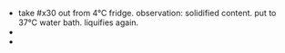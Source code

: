 - take #x30 out from 4°C fridge. observation: solidified content. put to 37°C water bath. liquifies again.
-
-